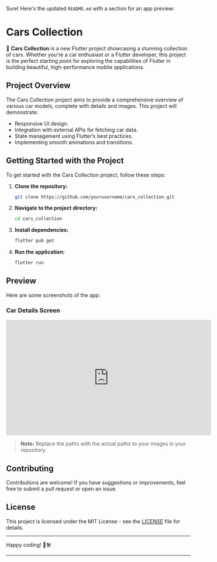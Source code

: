 Sure! Here's the updated `README.md` with a section for an app preview:

# Cars Collection

🚗 **Cars Collection** is a new Flutter project showcasing a stunning collection of cars. Whether you're a car enthusiast or a Flutter developer, this project is the perfect starting point for exploring the capabilities of Flutter in building beautiful, high-performance mobile applications.

## Project Overview

The Cars Collection project aims to provide a comprehensive overview of various car models, complete with details and images. This project will demonstrate:

- Responsive UI design.
- Integration with external APIs for fetching car data.
- State management using Flutter’s best practices.
- Implementing smooth animations and transitions.

## Getting Started with the Project

To get started with the Cars Collection project, follow these steps:

1. **Clone the repository:**
   ```bash
   git clone https://github.com/yourusername/cars_collection.git
   ```
2. **Navigate to the project directory:**
   ```bash
   cd cars_collection
   ```
3. **Install dependencies:**
   ```bash
   flutter pub get
   ```
4. **Run the application:**
   ```bash
   flutter run
   ```

## Preview

Here are some screenshots of the app:

### Car Details Screen
<div align="center">
  <iframe width="560" height="315" src="https://www.youtube.com/embed/YOUR_VIDEO_ID" frameborder="0" allowfullscreen></iframe>
</div>

> **Note:** Replace the paths with the actual paths to your images in your repository.

## Contributing

Contributions are welcome! If you have suggestions or improvements, feel free to submit a pull request or open an issue.

## License

This project is licensed under the MIT License - see the [LICENSE](LICENSE) file for details.

---

Happy coding! 🚀🛠️

---
